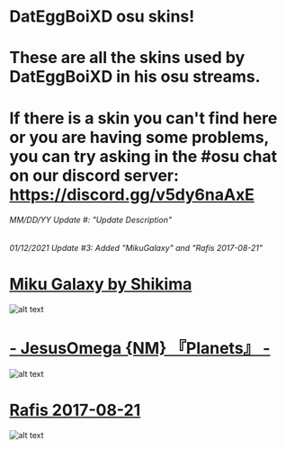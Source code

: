 # DatEggBoiXD osu skins! 

# These are all the skins used by DatEggBoiXD in his osu streams.
 
# If there is a skin you can't find here or you are having some problems, you can try asking in the #osu chat on our discord server: https://discord.gg/v5dy6naAxE 

###### MM/DD/YY Update #: "Update Description"
###### 01/12/2021 Update #3: Added "MikuGalaxy" and "Rafis 2017-08-21"

# [Miku Galaxy by Shikima](https://skins.osuck.net/index.php?newsid=840)
![alt text](https://skins.osuck.net/uploads/posts/2019-06/1559562193_screenshot5308.jpg)

# [- JesusOmega {NM} 『Planets』 -](https://skins.osuck.net/index.php?newsid=1489)
![alt text](https://skins.osuck.net/uploads/posts/2020-07/1594283450_5.jpg)

# [Rafis 2017-08-21](https://skins.osuck.net/index.php?newsid=165)
![alt text](https://skins.osuck.net/uploads/posts/2018-09/1537866845_1tnuvzn.jpg) 

